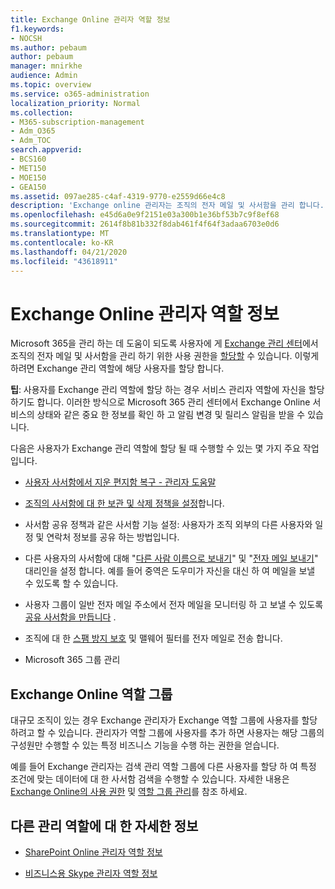 ```yaml
---
title: Exchange Online 관리자 역할 정보
f1.keywords:
- NOCSH
ms.author: pebaum
author: pebaum
manager: mnirkhe
audience: Admin
ms.topic: overview
ms.service: o365-administration
localization_priority: Normal
ms.collection:
- M365-subscription-management
- Adm_O365
- Adm_TOC
search.appverid:
- BCS160
- MET150
- MOE150
- GEA150
ms.assetid: 097ae285-c4af-4319-9770-e2559d66e4c8
description: 'Exchange online 관리자는 조직의 전자 메일 및 사서함을 관리 합니다. 예를 들어 사용자 사서함에서 삭제 된 항목을 복구 합니다. '
ms.openlocfilehash: e45d6a0e9f2151e03a300b1e36bf53b7c9f8ef68
ms.sourcegitcommit: 2614f8b81b332f8dab461f4f64f3adaa6703e0d6
ms.translationtype: MT
ms.contentlocale: ko-KR
ms.lasthandoff: 04/21/2020
ms.locfileid: "43618911"
---
```

# <a name="about-the-exchange-online-admin-role"></a>Exchange Online 관리자 역할 정보

Microsoft 365을 관리 하는 데 도움이 되도록 사용자에 게 [Exchange 관리 센터](https://go.microsoft.com/fwlink/p/?LinkID=271807)에서 조직의 전자 메일 및 사서함을 관리 하기 위한 사용 권한을 [할당할](assign-admin-roles.md) 수 있습니다. 이렇게 하려면 Exchange 관리 역할에 해당 사용자를 할당 합니다. 
  
 **팁**: 사용자를 Exchange 관리 역할에 할당 하는 경우 서비스 관리자 역할에 자신을 할당 하기도 합니다. 이러한 방식으로 Microsoft 365 관리 센터에서 Exchange Online 서비스의 상태와 같은 중요 한 정보를 확인 하 고 알림 변경 및 릴리스 알림을 받을 수 있습니다. 
  
다음은 사용자가 Exchange 관리 역할에 할당 될 때 수행할 수 있는 몇 가지 주요 작업입니다. 
  
- [사용자 사서함에서 지운 편지함 복구 - 관리자 도움말](https://docs.microsoft.com/office365/enterprise/recover-deleted-items-in-a-mailbox)
    
- [조직의 사서함에 대 한 보관 및 삭제 정책을 설정](https://docs.microsoft.com/office365/securitycompliance/set-up-an-archive-and-deletion-policy-for-mailboxes)합니다.
    
- 사서함 공유 정책과 같은 사서함 기능 설정: 사용자가 조직 외부의 다른 사용자와 일정 및 연락처 정보를 공유 하는 방법입니다. 
    
- 다른 사용자의 사서함에 대해 "[다른 사람 이름으로 보내기](give-mailbox-permissions-to-another-user.md#send-email-from-another-users-mailbox)" 및 "[전자 메일 보내기](give-mailbox-permissions-to-another-user.md#send-email-on-behalf-of-another-user)" 대리인을 설정 합니다. 예를 들어 중역은 도우미가 자신을 대신 하 여 메일을 보낼 수 있도록 할 수 있습니다. 
    
- 사용자 그룹이 일반 전자 메일 주소에서 전자 메일을 모니터링 하 고 보낼 수 있도록 [공유 사서함을 만듭니다](../email/create-a-shared-mailbox.md) . 
    
- 조직에 대 한 [스팸 방지 보호](https://docs.microsoft.com/office365/securitycompliance/anti-spam-protection) 및 맬웨어 필터를 전자 메일로 전송 합니다. 
    
- Microsoft 365 그룹 관리
    
## <a name="exchange-online-role-groups"></a>Exchange Online 역할 그룹

대규모 조직이 있는 경우 Exchange 관리자가 Exchange 역할 그룹에 사용자를 할당 하려고 할 수 있습니다. 관리자가 역할 그룹에 사용자를 추가 하면 사용자는 해당 그룹의 구성원만 수행할 수 있는 특정 비즈니스 기능을 수행 하는 권한을 얻습니다.
  
 예를 들어 Exchange 관리자는 검색 관리 역할 그룹에 다른 사용자를 할당 하 여 특정 조건에 맞는 데이터에 대 한 사서함 검색을 수행할 수 있습니다. 자세한 내용은 [Exchange Online의 사용 권한](https://docs.microsoft.com/exchange/permissions-exo/permissions-exo) 및 [역할 그룹 관리](https://docs.microsoft.com/exchange/manage-role-groups-exchange-2013-help)를 참조 하세요.
  
## <a name="learn-about-other-admin-roles"></a>다른 관리 역할에 대 한 자세한 정보
    
- [SharePoint Online 관리자 역할 정보](https://docs.microsoft.com/sharepoint/sharepoint-admin-role)
    
- [비즈니스용 Skype 관리자 역할 정보](https://docs.microsoft.com/skypeforbusiness/skype-for-business-online)
    
